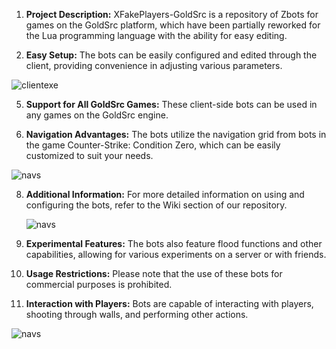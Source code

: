 1. **Project Description:**
   XFakePlayers-GoldSrc is a repository of Zbots for games on the GoldSrc platform, which have been partially reworked for the Lua programming language with the ability for easy editing.

3. **Easy Setup:**
   The bots can be easily configured and edited through the client, providing convenience in adjusting various parameters.

![clientexe](https://github.com/milo-src/XFakePlayers-GoldSrc/blob/main/images/client_screen.png)

5. **Support for All GoldSrc Games:**
   These client-side bots can be used in any games on the GoldSrc engine.

6. **Navigation Advantages:**
   The bots utilize the navigation grid from bots in the game Counter-Strike: Condition Zero, which can be easily customized to suit your needs.

   
![navs](https://github.com/milo-src/XFakePlayers-GoldSrc/blob/main/images/game_nav_edit.png)

8. **Additional Information:**
   For more detailed information on using and configuring the bots, refer to the Wiki section of our repository.

   ![navs](https://github.com/milo-src/XFakePlayers-GoldSrc/blob/main/images/game_scorebar.png)

10. **Experimental Features:**
   The bots also feature flood functions and other capabilities, allowing for various experiments on a server or with friends.

11. **Usage Restrictions:**
   Please note that the use of these bots for commercial purposes is prohibited.

12. **Interaction with Players:**
   Bots are capable of interacting with players, shooting through walls, and performing other actions.

![navs](https://github.com/milo-src/XFakePlayers-GoldSrc/blob/main/images/game_screenshot1.png)
